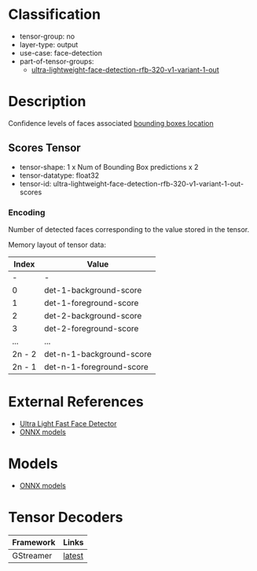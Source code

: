 # Classification

- tensor-group: no
- layer-type: output
- use-case: face-detection
- part-of-tensor-groups:
    - [ultra-lightweight-face-detection-rfb-320-v1-variant-1-out](/tensor-groups/ultra-lightweight-face-detection-rfb-320-v1-variant-1-out.md)

# Description

Confidence levels of faces associated [bounding boxes location](/tensors/ultra-lightweight-face-detection-rfb-320-v1-variant-1-out-boxes.md)

## Scores Tensor

* tensor-shape: 1 x Num of Bounding Box predictions x 2
* tensor-datatype: float32
* tensor-id: ultra-lightweight-face-detection-rfb-320-v1-variant-1-out-scores

### Encoding
Number of detected faces corresponding to the value stored in the tensor.

Memory layout of tensor data:

|Index                            |Value                                |
|---                              |---                                  |
| -                               | -                                   |
|0                                | det-1-background-score              |
|1                                | det-1-foreground-score              |
|2                                | det-2-background-score              |
|3                                | det-2-foreground-score              |
|...                              | ...                                 |
|2n - 2                            | det-n-1-background-score            |
|2n - 1                            | det-n-1-foreground-score            |

# External References

* [Ultra Light Fast Face Detector](https://github.com/Linzaer/Ultra-Light-Fast-Generic-Face-Detector-1MB)
* [ONNX models](https://github.com/Linzaer/Ultra-Light-Fast-Generic-Face-Detector-1MB/tree/master/models/onnx)

# Models

* [ONNX models](https://github.com/Linzaer/Ultra-Light-Fast-Generic-Face-Detector-1MB/tree/master/models/onnx)

# Tensor Decoders
|Framework | Links |
|---       |---    |
|GStreamer | [latest](https://gitlab.freedesktop.org/gstreamer/gstreamer/-/blame/main/subprojects/gst-plugins-bad/gst/tensordecoders/gstfacedetectortensordecoder.c?ref_type=heads#L38-42) |
